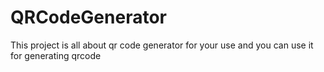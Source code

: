 # QRCodeGenerator
This project is all about qr code generator for your use and you can use it for generating qrcode
